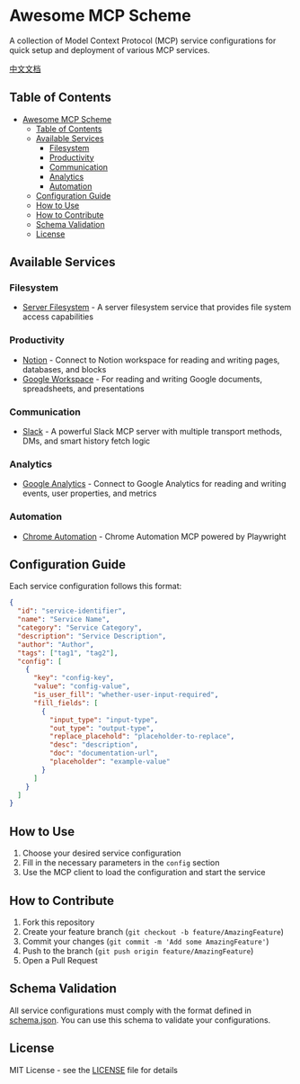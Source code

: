 # Awesome MCP Scheme

A collection of Model Context Protocol (MCP) service configurations for quick setup and deployment of various MCP services.

[中文文档](./README-zh.md)

## Table of Contents

- [Awesome MCP Scheme](#awesome-mcp-scheme)
  - [Table of Contents](#table-of-contents)
  - [Available Services](#available-services)
    - [Filesystem](#filesystem)
    - [Productivity](#productivity)
    - [Communication](#communication)
    - [Analytics](#analytics)
    - [Automation](#automation)
  - [Configuration Guide](#configuration-guide)
  - [How to Use](#how-to-use)
  - [How to Contribute](#how-to-contribute)
  - [Schema Validation](#schema-validation)
  - [License](#license)

## Available Services

### Filesystem

- [Server Filesystem](https://github.com/modelcontextprotocol/server-filesystem) - A server filesystem service that provides file system access capabilities

### Productivity

- [Notion](https://github.com/makenotion/notion-mcp-server) - Connect to Notion workspace for reading and writing pages, databases, and blocks
- [Google Workspace](https://github.com/taylorwilsdon/google_workspace_mcp) - For reading and writing Google documents, spreadsheets, and presentations

### Communication

- [Slack](https://github.com/korotovsky/slack-mcp-server) - A powerful Slack MCP server with multiple transport methods, DMs, and smart history fetch logic

### Analytics

- [Google Analytics](https://github.com/surendranb/google-analytics-mcp) - Connect to Google Analytics for reading and writing events, user properties, and metrics

### Automation

- [Chrome Automation](https://github.com/JackZhao98/chrome-automation-mcp) - Chrome Automation MCP powered by Playwright

## Configuration Guide

Each service configuration follows this format:

```json
{
  "id": "service-identifier",
  "name": "Service Name",
  "category": "Service Category",
  "description": "Service Description",
  "author": "Author",
  "tags": ["tag1", "tag2"],
  "config": [
    {
      "key": "config-key",
      "value": "config-value",
      "is_user_fill": "whether-user-input-required",
      "fill_fields": [
        {
          "input_type": "input-type",
          "out_type": "output-type",
          "replace_placehold": "placeholder-to-replace",
          "desc": "description",
          "doc": "documentation-url",
          "placeholder": "example-value"
        }
      ]
    }
  ]
}
```

## How to Use

1. Choose your desired service configuration
2. Fill in the necessary parameters in the `config` section
3. Use the MCP client to load the configuration and start the service

## How to Contribute

1. Fork this repository
2. Create your feature branch (`git checkout -b feature/AmazingFeature`)
3. Commit your changes (`git commit -m 'Add some AmazingFeature'`)
4. Push to the branch (`git push origin feature/AmazingFeature`)
5. Open a Pull Request

## Schema Validation

All service configurations must comply with the format defined in [schema.json](./schema.json). You can use this schema to validate your configurations.

## License

MIT License - see the [LICENSE](./LICENSE) file for details
